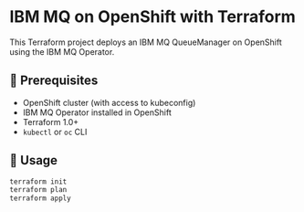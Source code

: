 # IBM MQ on OpenShift with Terraform

This Terraform project deploys an IBM MQ QueueManager on OpenShift using the IBM MQ Operator.

## 🧰 Prerequisites

- OpenShift cluster (with access to kubeconfig)
- IBM MQ Operator installed in OpenShift
- Terraform 1.0+
- `kubectl` or `oc` CLI

## 🚀 Usage

```bash
terraform init
terraform plan
terraform apply
